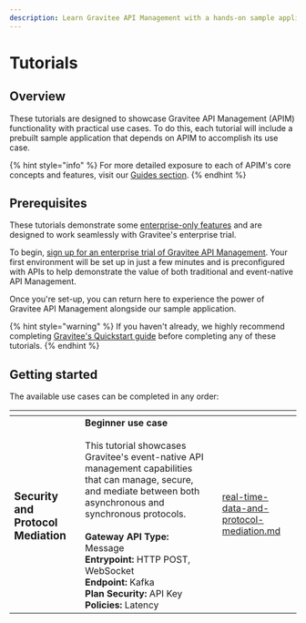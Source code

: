 ```yaml
---
description: Learn Gravitee API Management with a hands-on sample application
---
```


# Tutorials

## Overview

These tutorials are designed to showcase Gravitee API Management (APIM) functionality with practical use cases. To do this, each tutorial will include a prebuilt sample application that depends on APIM to accomplish its use case.

{% hint style="info" %}
For more detailed exposure to each of APIM's core concepts and features, visit our [Guides section](broken-reference).
{% endhint %}

## Prerequisites

These tutorials demonstrate some [enterprise-only features](../../../../gravitee-api-management/ee-vs-oss/) and are designed to work seamlessly with Gravitee's enterprise trial.&#x20;

To begin, [sign up for an enterprise trial of Gravitee API Management](../../../free-trial.md). Your first environment will be set up in just a few minutes and is preconfigured with APIs to help demonstrate the value of both traditional and event-native API Management.

Once you're set-up, you can return here to experience the power of Gravitee API Management alongside our sample application.&#x20;

{% hint style="warning" %}
If you haven't already, we highly recommend completing [Gravitee's Quickstart guide](../../) before completing any of these tutorials.
{% endhint %}

## Getting started

The available use cases can be completed in any order:

<table data-card-size="large" data-view="cards"><thead><tr><th></th><th></th><th></th><th data-hidden data-card-target data-type="content-ref"></th></tr></thead><tbody><tr><td><h3><strong>Security and Protocol Mediation</strong></h3></td><td><strong>Beginner use case</strong> <br><br>This tutorial showcases Gravitee's event-native API management capabilities that can manage, secure, and mediate between both asynchronous and synchronous protocols.<br><br><strong>Gateway API Type:</strong> Message<br><strong>Entrypoint:</strong> HTTP POST, WebSocket<br><strong>Endpoint:</strong> Kafka<br><strong>Plan Security:</strong> API Key<br><strong>Policies:</strong> Latency</td><td></td><td><a href="real-time-data-and-protocol-mediation.md">real-time-data-and-protocol-mediation.md</a></td></tr></tbody></table>
